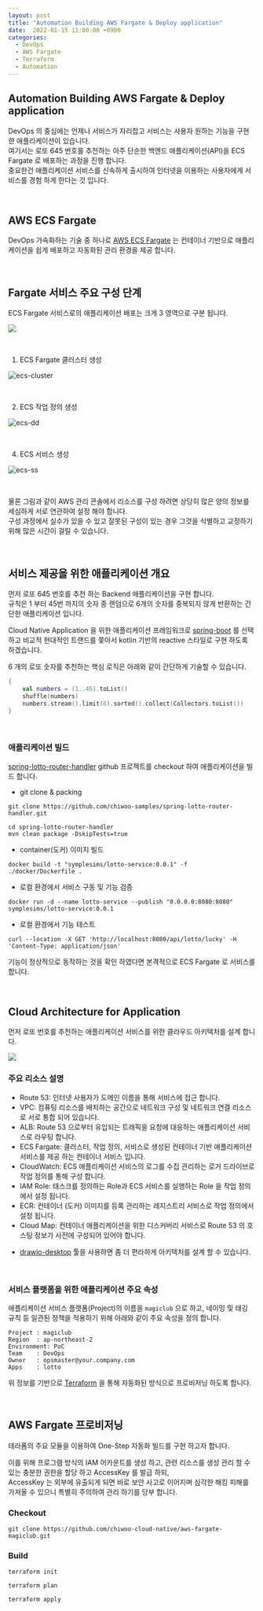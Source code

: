 ```yaml
---
layout: post
title: "Automation Building AWS Fargate & Deploy application"
date:  2022-01-15 11:00:00 +0900
categories: 
  - DevOps
  - AWS Fargate
  - Terraform
  - Automation
---
```


Automation Building AWS Fargate & Deploy application  
---------

DevOps 의 중심에는 언제나 서비스가 자리잡고 서비스는 사용자 원하는 기능을 구현햔 애플리케이션이 있습니다.  
여기서는 로또 645 번호를 추천하는 아주 단순한 백엔드 애플리케이션(API)을 ECS Fargate 로 배포하는 과정을 진행 합니다.  
중요한건 애플리케이션 서비스를 신속하게 출시하여 인터넷을 이용하는 사용자에게 서비스를 경험 하게 한다는 것 입니다.  

<br>

## AWS ECS Fargate

DevOps 가속화하는 기술 중 하나로 [AWS ECS Fargate](https://docs.aws.amazon.com/AmazonECS/latest/userguide/what-is-fargate.html) 는 컨테이너 기반으로 애플리케이션을 쉽게 배포하고 자동화된 관리 환경을 제공 합니다.    

<br>

## Fargate 서비스 주요 구성 단계

ECS Fargate 서비스로의 애플리케이션 배포는 크게 3 영역으로 구분 됩니다. 

![](/assets/images/22q1/aws-fargate-0001.png)

<br>

1. ECS Fargate 클러스터 생성
 
![ecs-cluster](/assets/images/22q1/aws-fargate-0002.png)

<br>

2. ECS 작업 정의 생성  

![ecs-dd](/assets/images/22q1/aws-fargate-0003.png)

<br>

4. ECS 서비스 생성  

![ecs-ss](/assets/images/22q1/aws-fargate-0004.png)  

<br>

물론 그림과 같이 AWS 관리 콘솔에서 리소스를 구성 하려면 상당히 많은 양의 정보를 세심하게 서로 연관하여 설정 해야 합니다.  
구성 과정에서 실수가 있을 수 있고 잘못된 구성이 있는 경우 그것을 식별하고 교정하기 위해 많은 시간이 걸릴 수 있습니다.  

<br>

## 서비스 제공을 위한 애플리케이션 개요   
먼저 로또 645 번호를 추천 하는 Backend 애플리케이션을 구현 합니다.  
규칙은 1 부터 45번 까지의 숫자 중 랜덤으로 6개의 숫자를 중복되지 않게 반환하는 간단한 애플리케이션 입니다. 

Cloud Native Application 을 위한 애플리케이션 프레임워크로 [spring-boot](https://spring.io/projects/spring-boot) 를 선택하고 비교적 현대적인 트랜드를 쫓아서 kotlin 기반의 reactive 스타일로 구현 하도록 하겠습니다.

6 개의 로또 숫자를 추천하는 핵심 로직은 아래와 같이 간단하게 기술할 수 있습니다. 
```kotlin
{
    val numbers = (1..45).toList()
    shuffle(numbers)
    numbers.stream().limit(6).sorted().collect(Collectors.toList())
}
```

<br>

### 애플리케이션 빌드 
[spring-lotto-router-handler](https://github.com/chiwoo-samples/spring-lotto-router-handler.git) github 프로젝트를 checkout 하여 애플리케이션을 빌드 합니다.

- git clone & packing 
```
git clone https://github.com/chiwoo-samples/spring-lotto-router-handler.git

cd spring-lotto-router-handler
mvn clean package -DskipTests=true
```

- container(도커) 이미지 빌드 
```
docker build -t "symplesims/lotto-service:0.0.1" -f ./docker/Dockerfile .
```

- 로컬 환경에서 서비스 구동 및 기능 검증
```
docker run -d --name lotto-service --publish "0.0.0.0:8080:8080" symplesims/lotto-service:0.0.1
```

- 로컬 환경에서 기능 테스트
```
curl --location -X GET 'http://localhost:8080/api/lotto/lucky' -H 'Content-Type: application/json'
```

기능이 정상적으로 동작하는 것을 확인 하였다면 본격적으로 ECS Fargate 로 서비스를 합니다. 

<br>

## Cloud Architecture for Application

먼저 로또 번호를 추천하는 애플리케이션 서비스를 위한 클라우드 아키텍처를 설계 합니다.  
 
![](/assets/images/22q1/aws-fargate-1001.png)

### 주요 리소스 설명 
- Route 53: 인터넷 사용자가 도메인 이름을 통해 서비스에 접근 합니다. 
- VPC: 컴퓨팅 리소스를 배치하는 공간으로 네트워크 구성 및 네트워크 연결 리소스로 서로 통합 되어 있습니다.  
- ALB: Route 53 으로부터 유입되는 트래픽을 요청에 대응하는 애플리케이션 서비스로 라우팅 합니다.
- ECS Fargate: 클러스터, 작업 정의, 서비스로 생성된 컨테이너 기반 애플리케이션 서비스를 제공 하는 컨테이너 서비스 입니다.  
- CloudWatch: ECS 애플리케이션 서비스의 로그를 수집 관리하는 로거 드라이브로 작업 정의를 통해 구성 합니다. 
- IAM Role: 태스크를 정의하는 Role과 ECS 서비스를 실행하는 Role 을 작업 정의에서 설정 됩니다. 
- ECR: 컨테이너 (도커) 이미지를 등록 관리하는 레지스트리 서비스로 작업 정의에서 설정 됩니다.  
- Cloud Map: 컨테이너 애플리케이션을 위한 디스커버리 서비스로 Route 53 의 호스팅 정보가 사전에 구성되어 있어야 합니다.

* [drawio-desktop](https://github.com/jgraph/drawio-desktop/releases/tag/v18.0.6) 툴을 사용하면 좀 더 편라하게 아키텍처를 설계 할 수 있습니다.  

<br>

### 서비스 플랫폼을 위한 애플리케이션 주요 속성

애플리케이션 서비스 플랫폼(Project)의 이름을 `magiclub` 으로 하고, 네이밍 및 태깅 규칙 등 일관된 정책을 적용하기 위해 아래와 같이 주요 속성을 정의 합니다.   
```
Project : magiclub
Region  : ap-northeast-2
Environment: PoC
Team    : DevOps
Owner   : opsmaster@your.company.com
Apps    : lotto 
```

위 정보를 기반으로 [Terraform](https://www.terraform.io/) 을 통해 자동화된 방식으로 프로비저닝 하도록 합니다. 

<br>


## AWS Fargate 프로비저닝 

테라폼의 주요 모듈을 이용하여 One-Step 자동화 빌드를 구현 하고자 합니다. 

이를 위해 프로그램 방식의 IAM 어카운트를 생성 하고, 관련 리소스를 생성 관리 할 수 있는 충분한 권한을 할당 하고 AccessKey 를 발급 하되,   
AccessKey 는 외부에 유출되게 되면 바로 보안 사고로 이어지며 심각한 해킹 피해를 가져올 수 있으니 특별히 주의하여 관리 하기를 당부 합니다.   

### Checkout 

```
git clone https://github.com/chiwoo-cloud-native/aws-fargate-magiclub.git
```

### Build
```
terraform init

terraform plan

terraform apply
```

